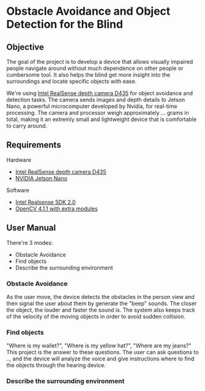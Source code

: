 # Obstacle Avoidance and Object Detection for the Blind 
## Objective
The goal of the project is to develop a device that allows visually impaired people navigate around without much dependence on other people or cumbersome tool. It also helps the blind get more insight into the surroundings and locate specific objects with ease. 

We're using [Intel RealSense depth camera D435](https://www.intelrealsense.com/depth-camera-d435/) for object avoidance and detection tasks. The camera sends images and depth details to Jetson Nano, a powerful microcomputer developed by Nvidia, for real-time processing. The camera and processor weigh approximately ... grams in total, making it an extremly small and lightweight device that is comfortable to carry around. 

## Requirements
Hardware
- [Intel RealSense depth camera D435](https://www.intelrealsense.com/depth-camera-d435/)
- [NVIDIA Jetson Nano](https://www.nvidia.com/en-us/autonomous-machines/embedded-systems/jetson-nano/)

Software 
- [Intel Realsense SDK 2.0](https://github.com/IntelRealSense/librealsense)
- [OpenCV 4.1.1 with extra modules](https://github.com/opencv/opencv)

## User Manual
There're 3 modes:
- Obstacle Avoidance
- Find objects 
- Describe the surrounding environment

### Obstacle Avoidance
As the user move, the device detects the obstacles in the person view and then signal the user about them by generate the "beep" sounds. The closer the object, the louder and faster the sound is. The system also keeps track of the velocity of the moving objects in order to avoid sudden collision. 

### Find objects 
"Where is my wallet?", "Where is my yellow hat?", "Where are my jeans?"
This project is the answer to these questions. The user can ask questions to .., and the device will analyze the voice and give instructions where to find the objects through the hearing device.  

### Describe the surrounding environment









